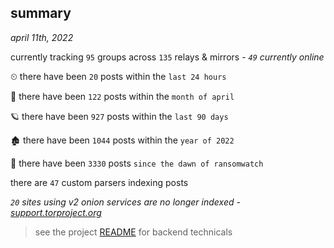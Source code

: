 
## summary
_april 11th, 2022_

currently tracking `95` groups across `135` relays & mirrors - _`49` currently online_

⏲ there have been `20` posts within the `last 24 hours`

🦈 there have been `122` posts within the `month of april`

🪐 there have been `927` posts within the `last 90 days`

🏚 there have been `1044` posts within the `year of 2022`

🦕 there have been `3330` posts `since the dawn of ransomwatch`

there are `47` custom parsers indexing posts

_`20` sites using v2 onion services are no longer indexed - [support.torproject.org](https://support.torproject.org/onionservices/v2-deprecation/)_

> see the project [README](https://github.com/thetanz/ransomwatch#ransomwatch--) for backend technicals
